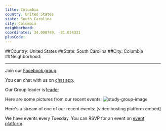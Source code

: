 ```yaml
---
title: Columbia
country: United States
state: South Carolina
city: Columbia
neighborhood: 
coordinates: 34.000749, -81.034331
plusCode:
---
```


##Country: United States
##State: South Carolina
##City: Columbia
##Neighborhood: 
*****
Join our [Facebook group](https://www.facebook.com/groups/free.code.camp.columbia.sc).

You can chat with us on [chat app]().

Our Group leader is [leader]()

Here are some pictures from our recent events:
![study-group-image]()

Here's a stream of one of our recent events:
[video hosting platform embed]

We have events every Tuesday. You can RSVP for an event on [event platform]().
